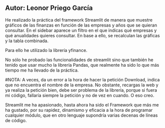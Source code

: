 ## Autor: Leonor Priego García

He realizado la práctica del framework Streamlit de manera que muestre gráficos de las finanzas en función de las empresas y años que se quieran consultar.
En el sidebar aparece un filtro en el que indicas qué empresas y qué anualidades quieres consultar.
En base a ello, se recalculan las gráficas y la tabla combinada.

Para ello he utilizado la librería yfinance.

No sólo he probado las funcionalidades de streamlit sino que también he tenido que usar mucho la librería Pandas, que realmente ha sido lo que más tiempo me ha llevado
de la práctica.

#NOTA: A veces, da un error a la hora de hacer la petición Download, indica que no encuentra el nombre de la empresa. No obstante, recargas la web y ya realiza la petición bien, debe ser problema de la librería, porque si fuera mi código, fallaría siempre la petición y no de vez en cuando. O eso creo. 

Streamlit me ha apasionado, hasta ahora ha sido el Framework que más me ha gustado, por su rapidez, dinamismo y eficacia a la hora de programar cualquier módulo, que en otro lenguaje supondría varias decenas de líneas de código.